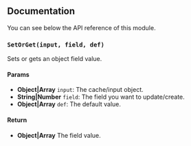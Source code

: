## Documentation

You can see below the API reference of this module.

### `SetOrGet(input, field, def)`
Sets or gets an object field value.

#### Params

- **Object|Array** `input`: The cache/input object.
- **String|Number** `field`: The field you want to update/create.
- **Object|Array** `def`: The default value.

#### Return
- **Object|Array** The field value.

